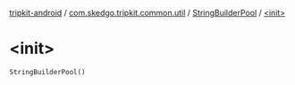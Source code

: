 [tripkit-android](../../index.md) / [com.skedgo.tripkit.common.util](../index.md) / [StringBuilderPool](index.md) / [&lt;init&gt;](./-init-.md)

# &lt;init&gt;

`StringBuilderPool()`